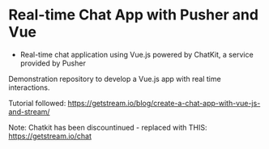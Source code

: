 # Real-time Chat App with Pusher and Vue #

* Real-time chat application using Vue.js powered by ChatKit, a service provided by Pusher

Demonstration repository to develop a Vue.js app with real time interactions.

Tutorial followed: https://getstream.io/blog/create-a-chat-app-with-vue-js-and-stream/


Note: Chatkit has been discountinued - replaced with THIS: https://getstream.io/chat



